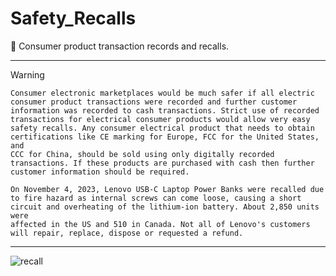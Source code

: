 # Safety_Recalls

🛒 Consumer product transaction records and recalls.

***

> [!WARNING]
> ```
> Consumer electronic marketplaces would be much safer if all electric consumer product transactions were recorded and further customer information was recorded to cash transactions. Strict use of recorded 
> transactions for electrical consumer products would allow very easy safety recalls. Any consumer electrical product that needs to obtain certifications like CE marking for Europe, FCC for the United States, and 
> CCC for China, should be sold using only digitally recorded transactions. If these products are purchased with cash then further customer information should be required.
>
> On November 4, 2023, Lenovo USB-C Laptop Power Banks were recalled due to fire hazard as internal screws can come loose, causing a short circuit and overheating of the lithium-ion battery. About 2,850 units were 
> affected in the US and 510 in Canada. Not all of Lenovo's customers will repair, replace, dispose or requested a refund.
> ```

***

![recall](https://github.com/sourceduty/Safety_Recalls/assets/123030236/84bb5a8d-2f45-4a7a-ba19-8c96aa38d406)


